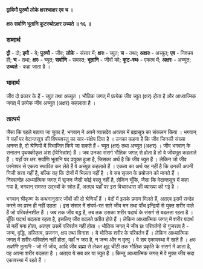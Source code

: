 #### द्वाविमौ पुरुषौ लोके क्षरश्चाक्षर एव च ।
#### क्षरः सर्वाणि भूतानि कूटस्थोऽक्षर उच्यते ॥ १६ ॥

### शब्दार्थ

**द्वौ** - दो; **इमौ** - ये; **पुरुषौ** - जीव; **लोके** - संसार में; **क्षरः** - च्युत; **च** - तथा; **अक्षरः** - अच्युत; **एव** - निश्चय ही; **च** - तथा; **क्षरः** - च्युत; **सर्वाणि** - समस्त; **भूतानि** - जीवों को; **कूट-स्थः** -  एकत्व में; **अक्षरः** - अच्युत; **उच्यते** - कहा जाता है ।

### भावार्थ

जीव दो प्रकार के हैं - च्युत तथा अच्युत । भौतिक जगत् में प्रत्येक जीव च्युत (क्षर) होता है और आध्यात्मिक जगत् में प्रत्येक जीव अच्युत (अक्षर) कहलाता है ।

### तात्पर्य

जैसा कि पहले बताया जा चुका है, भगवान् ने अपने व्यासदेव अवतार में ब्रह्मसूत्र का संकलन किया । भगवान् ने यहाँ पर वेदान्तसूत्र की विषयवस्तु का सार-संक्षेप दिया है । उनका कहना है कि जीव जिनकी संख्या अनन्त है, दो श्रेणियों में विभाजित किये जा सकते हैं - च्युत (क्षर) तथा अच्युत (अक्षर) । जीव भगवान् के सनातन पृथक्कीकृत अंश (विभिन्नांश) हैं । जब उनका संसर्ग भौतिक जगत् से होता है तो वे जीवभूत कहलाते हैं । यहाँ पर क्षरः सर्वाणि भूतानि पद प्रयुक्त हुआ है, जिसका अर्थ है कि जीव च्युत हैं । लेकिन जो जीव परमेश्वर से एकत्व स्थापित कर लेते हैं वे अच्युत कहलाते हैं । एकत्व का अर्थ यह नहीं है कि उनकी अपनी निजी सत्ता नहीं है, बल्कि यह कि दोनों में भिन्नता नहीं है । वे सब सृजन के प्रयोजन को मानते हैं । निस्सन्देह आध्यात्मिक जगत् में सृजन जैसी कोई वस्तु नहीं है, लेकिन चूँकि, जैसा कि वेदान्तसूत्र में कहा गया है, भगवान् समस्त उद्भवों के स्रोत हैं, अतएव यहाँ पर इस विचारधारा की व्याख्या की गई है ।

भगवान् श्रीकृष्ण के कथनानुसार जीवों की दो श्रेणियाँ हैं । वेदों में इसके प्रमाण मिलते हैं, अतएव इसमें सन्देह करने का प्रश्न ही नहीं उठता । इस संसार में संघर्ष-रत सारे जीव मन तथा पाँच इन्द्रियों से युक्त शरीर वाले हैं जो परिवर्तनशील हैं । जब तक जीव बद्ध है, तब तक उसका शरीर पदार्थ के संसर्ग से बदलता रहता है । चूँकि पदार्थ बदलता रहता है, इसलिए जीव बदलते प्रतीत होते हैं । लेकिन आध्यात्मिक जगत् में शरीर पदार्थ से नहीं बना होता, अतएव उसमें परिवर्तन नहीं होता । भौतिक जगत् में जीव छः परिवर्तनों से गुजरता है - जन्म, वृद्धि, अस्तित्व, प्रजनन, क्षय तथा विनाश । ये भौतिक शरीर के परिवर्तन हैं । लेकिन आध्यात्मिक जगत् में शरीर-परिवर्तन नहीं होता, वहाँ न जरा है, न जन्म और न मृत्यु । वे सब एकावस्था में रहते हैं । *क्षरः सर्वाणि भूतानि* - जो भी जीव, आदि जीव ब्रह्मा से लेकर क्षुद्र चींटी तक भौतिक प्रकृति के संसर्ग में आता है, वह अपना शरीर बदलता है । अतएव ये सब क्षर या च्युत हैं । किन्तु आध्यात्मिक जगत् में वे मुक्त जीव सदा एकावस्था में रहते हैं ।